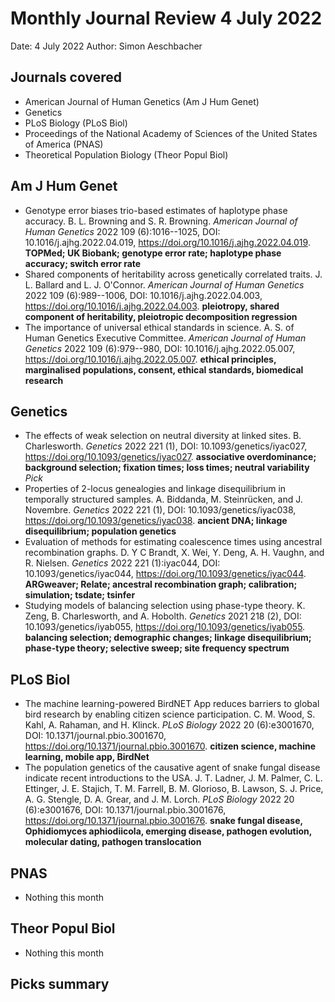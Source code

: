 # Monthly Journal Review 4 July 2022

Date: 4 July 2022
Author: Simon Aeschbacher

## Journals covered
- American Journal of Human Genetics (Am J Hum Genet)
- Genetics
- PLoS Biology (PLoS Biol)
- Proceedings of the National Academy of Sciences of the United States of America (PNAS)
- Theoretical Population Biology (Theor Popul Biol)

## Am J Hum Genet
- Genotype error biases trio-based estimates of haplotype phase accuracy. B. L. Browning and S. R. Browning. *American Journal of Human Genetics* 2022 109 (6):1016--1025, DOI: 10.1016/j.ajhg.2022.04.019, https://doi.org/10.1016/j.ajhg.2022.04.019. **TOPMed; UK Biobank; genotype error rate; haplotype phase accuracy; switch error rate**
- Shared components of heritability across genetically correlated traits. J. L. Ballard and L. J. O'Connor. *American Journal of Human Genetics* 2022 109 (6):989--1006, DOI: 10.1016/j.ajhg.2022.04.003, https://doi.org/10.1016/j.ajhg.2022.04.003. **pleiotropy, shared component of heritability, pleiotropic decomposition regression**
- The importance of universal ethical standards in science. A. S. of Human Genetics Executive Committee. *American Journal of Human Genetics* 2022 109 (6):979--980, DOI: 10.1016/j.ajhg.2022.05.007, https://doi.org/10.1016/j.ajhg.2022.05.007. **ethical principles, marginalised populations, consent, ethical standards, biomedical research**

## Genetics
- The effects of weak selection on neutral diversity at linked sites. B. Charlesworth. *Genetics* 2022 221 (1), DOI: 10.1093/genetics/iyac027, https://doi.org/10.1093/genetics/iyac027. **associative overdominance; background selection; fixation times; loss times; neutral variability** *Pick*
- Properties of 2-locus genealogies and linkage disequilibrium in temporally structured samples. A. Biddanda, M. Steinrücken, and J. Novembre. *Genetics* 2022 221 (1), DOI: 10.1093/genetics/iyac038, https://doi.org/10.1093/genetics/iyac038. **ancient DNA; linkage disequilibrium; population genetics**
- Evaluation of methods for estimating coalescence times using ancestral recombination graphs. D. Y C Brandt, X. Wei, Y. Deng, A. H. Vaughn, and R. Nielsen. *Genetics* 2022 221 (1):iyac044, DOI: 10.1093/genetics/iyac044, https://doi.org/10.1093/genetics/iyac044. **ARGweaver; Relate; ancestral recombination graph; calibration; simulation; tsdate; tsinfer**
- Studying models of balancing selection using phase-type theory. K. Zeng, B. Charlesworth, and A. Hobolth. *Genetics* 2021 218 (2), DOI: 10.1093/genetics/iyab055, https://doi.org/10.1093/genetics/iyab055. **balancing selection; demographic changes; linkage disequilibrium; phase-type theory; selective sweep; site frequency spectrum**

## PLoS Biol
- The machine learning-powered BirdNET App reduces barriers to global bird research by enabling citizen science participation. C. M. Wood, S. Kahl, A. Rahaman, and H. Klinck. *PLoS Biology* 2022 20 (6):e3001670, DOI: 10.1371/journal.pbio.3001670, https://doi.org/10.1371/journal.pbio.3001670. **citizen science, machine learning, mobile app, BirdNet**
- The population genetics of the causative agent of snake fungal disease indicate recent introductions to the USA. J. T. Ladner, J. M. Palmer, C. L. Ettinger, J. E. Stajich, T. M. Farrell, B. M. Glorioso, B. Lawson, S. J. Price, A. G. Stengle, D. A. Grear, and J. M. Lorch. *PLoS Biology* 2022 20 (6):e3001676, DOI: 10.1371/journal.pbio.3001676, https://doi.org/10.1371/journal.pbio.3001676. **snake fungal disease, Ophidiomyces aphiodiicola, emerging disease, pathogen evolution, molecular dating, pathogen translocation**

## PNAS
- Nothing this month

## Theor Popul Biol
- Nothing this month

## Picks summary

